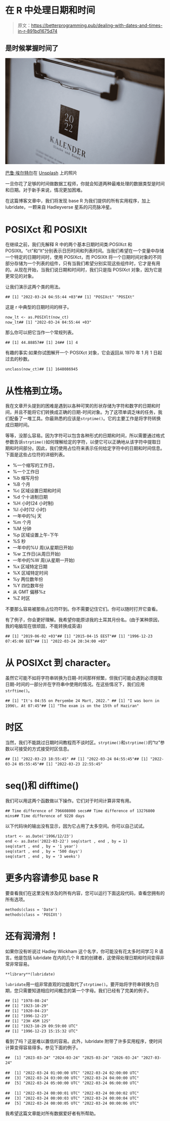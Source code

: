 # 在 R 中处理日期和时间

> 原文：<https://betterprogramming.pub/dealing-with-dates-and-times-in-r-891bd1675d74>

## 是时候掌握时间了

![](img/ec41410b2052d73796775caeb5a26a6f.png)

[巴鲁·埃尔特尔](https://unsplash.com/@ertelier?utm_source=medium&utm_medium=referral)在 [Unsplash](https://unsplash.com?utm_source=medium&utm_medium=referral) 上的照片

一旦你花了足够的时间做数据工程师，你就会知道两种最难处理的数据类型是时间和日期。对于新手来说，情况更加困难。

在这篇博客文章中，我们将发现 base R 为我们提供的所有实用程序，加上 lubridate，一颗来自 Hadleyverse 星系的闪亮脉冲星。

# POSIXct 和 POSIXlt

在继续之前，我们先解释 R 中的两个基本日期时间类:POSIXct 和 POSIXlt。“ct”和“lt”分别表示日历时间和列表时间。当我们希望在一个变量中存储一个特定的日期时间时，使用 POSIXct，而 POSIXlt 将一个日期时间对象的不同部分存储为一个列表的组件，只有当我们希望分别实现这些组件时，它才是有用的。从现在开始，当我们说日期和时间时，我们只是指 POSIXct 对象，因为它是更常见的对象。

让我们演示这两个类的用法。

```
## [1] "2022-03-24 04:55:44 +03"## [1] "POSIXct" "POSIXt"
```

这是 r 中典型的日期时间的样子。

```
now_lt <- as.POSIXlt(now_ct)
now_lt## [1] "2022-03-24 04:55:44 +03"
```

那么你可以把它当作一个常规列表。

```
## [1] 44.88857## [1] 24## [1] 4
```

有趣的事实:如果你试图解开一个 POSIXct 对象，它会返回从 1970 年 1 月 1 日起过去的秒数。

```
unclass(now_ct)## [1] 1648086945
```

# 从性格到立场。

我在文章开头提到的困难是遇到以各种可笑的形状存储为字符和数字的日期和时间，并且不能将它们转换成正确的日期-时间对象。为了这项单调乏味的任务，我们配备了一堆工具。你最熟悉的应该是`strptime()`。它的主要工作是将字符转换成日期时间。

等等，没那么容易。因为字符可以包含各种形式的日期和时间，所以需要通过格式参数告诉`strptime()`如何理解给定的字符，以便它可以正确地从该字符中提取日期和时间部分。因此，我们使用占位符来表示任何给定字符中的日期和时间信息。下面是这些占位符的详细列表。

*   %一个缩写的工作日，
*   %一个工作日
*   %b 缩写月份
*   %B 个月
*   %c 区域设置日期和时间
*   %d 个十进制日期
*   %H 小时(24 小时制)
*   %I 小时(12 小时)
*   一年中的%j 天
*   %m 个月
*   %M 分钟
*   %p 区域设置上午-下午
*   %S 秒
*   一年中的%U 周(从星期日开始)
*   %w 工作日(从周日开始)
*   一年中的%W 周(从星期一开始)
*   %x 区域特定日期
*   %X 区域特定时间
*   %y 两位数年份
*   %Y 四位数年份
*   从 GMT 偏移%z
*   %Z 时区

不要那么容易被那些占位符吓到。你不需要记住它们。你可以随时打开它查看。

有了例子，你会更好理解。我希望你能原谅我的土耳其月份名。(由于某种原因，我的电脑现在很顽固，不能转换成英语)

```
## [1] "2019-06-02 +03"## [1] "2015-04-15 EEST"## [1] "1996-12-23 07:45:00 EET"## [1] "2022-03-24 20:34:00 +03"
```

# 从 POSIXct 到 character。

虽然它可能不如将字符串转换为日期-时间那样频繁，但我们可能会遇到必须提取日期-时间的一部分并在字符串中使用的情况。在这些情况下，我们应用`strftime()`。

```
## [1] "It's 04:55 on Perşembe 24 Mart, 2022." ## [1] "I was born in 1996\. At 07:45"## [1] "The exam is on the 15th of Haziran"
```

# 时区

当然，我们不能跳过日期时间教程而不谈时区。`strptime()`和`strptime()`的“tz”参数以可接受的方式接受时区信息。

```
## [1] "2022-03-23 18:55:45" ## [1] "2022-03-24 04:55:45"## [1] "2022-03-24 05:55:45"## [1] "2022-03-23 22:55:45"
```

# seq()和 difftime()

我们可以用这两个函数做以下操作。它们对于时间计算非常有用。

```
## Time difference of 796608000 secs## Time difference of 13276800 mins## Time difference of 9220 days
```

以下代码块的输出没有显示，因为它占用了太多空间。你可以自己试试。

```
start <- as.Date('1996/12/23')
end <- as.Date('2022-03-22') seq(start , end , by = 1)
seq(start , end , by = '1 year')
seq(start , end , by = '500 days')
seq(start , end , by = '3 weeks')
```

# 更多内容请参见 base R

要查看我们在这里没有涉及的所有内容，您可以运行下面这段代码，查看您拥有的所有选项。

```
methods(class = 'Date')
methods(class = 'POSIXt')
```

# 还有润滑剂！

如果你没有听说过 Hadley Wickham 这个名字，你可能没有花太多时间学习 R 语言。他是包括 lubridate 在内的几个 R 库的创建者，这使得处理日期和时间变得非常非常容易。

```
**library**(lubridate)
```

`lubridate`用一组非常直观的功能取代了`strptime()`。要开始将字符串转换为日期，您只需要知道相应时间概念的第一个字母。我们已经有了完美的例子。

```
## [1] "1978-08-24"
## [1] "1923-10-29" 
## [1] "1920-04-23" 
## [1] "1996-12-23"
## [1] "23H 45M 12S"
## [1] "1923-10-29 09:59:00 UTC"
## [1] "1996-12-23 15:15:32 UTC"
```

看到了吗？这是难以置信的容易。此外，lubridate 附带了许多实用程序，使时间计算变得容易得多。参见下面的例子。

```
##  [1] "2023-03-24" "2024-03-24" "2025-03-24" "2026-03-24" "2027-03-24"

##  [1] "2022-03-24 01:00:00 UTC" "2022-03-24 02:00:00 UTC"
##  [3] "2022-03-24 03:00:00 UTC" "2022-03-24 04:00:00 UTC"
##  [5] "2022-03-24 05:00:00 UTC" "2022-03-24 06:00:00 UTC"

##  [1] "2022-03-24 00:00:01 UTC" "2022-03-24 00:00:02 UTC"
##  [3] "2022-03-24 00:00:03 UTC" "2022-03-24 00:00:04 UTC"
##  [5] "2022-03-24 00:00:05 UTC" "2022-03-24 00:00:06 UTC"
```

我希望这篇文章能对所有数据爱好者有所帮助。